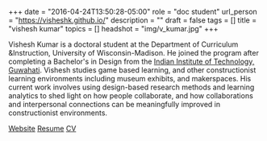 +++
date = "2016-04-24T13:50:28-05:00"
role = "doc student"
url_person = "https://visheshk.github.io/"
description = ""
draft = false
tags = []
title = "vishesh kumar"
topics = []
headshot = "img/v_kumar.jpg"
+++

Vishesh Kumar is a doctoral student at the Department of Curriculum &Instruction, University of Wisconsin-Madison. He joined the program after completing a Bachelor's in Design from the [Indian Institute of Technology, Guwahati](http://iitg.ac.in/). Vishesh studies game based learning, and other constructionist learning environments including museum exhibits, and makerspaces. His current work involves using design-based research methods and learning analytics to shed light on how people collaborate, and how collaborations and interpersonal connections can be meaningfully improved in constructionist environments.

[Website](http://visheshk.net) 
[Resume](http://visheshk.net/Vishesh_Kumar-Resume.pdf)
[CV](http://visheshk.net/vishesh_kumar-cv.docx)